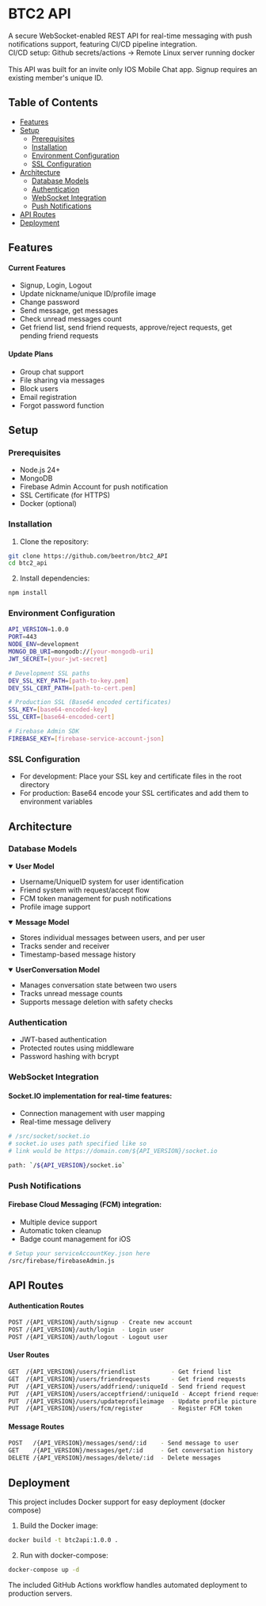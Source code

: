 # BTC2 API

A secure WebSocket-enabled REST API for real-time messaging with push notifications support, featuring CI/CD pipeline integration.<br/>
CI/CD setup: Github secrets/actions -> Remote Linux server running docker<br/>
<br/>
This API was built for an invite only IOS Mobile Chat app. Signup requires an existing member's unique ID.

## Table of Contents

- [Features](#features)
- [Setup](#setup)
  - [Prerequisites](#prerequisites)
  - [Installation](#installation)
  - [Environment Configuration](#environment-configuration)
  - [SSL Configuration](#ssl-configuration)
- [Architecture](#architecture)
  - [Database Models](#database-models)
  - [Authentication](#authentication)
  - [WebSocket Integration](#websocket-integration)
  - [Push Notifications](#push-notifications)
- [API Routes](#api-routes)
- [Deployment](#deployment)

## Features

#### Current Features

- Signup, Login, Logout
- Update nickname/unique ID/profile image
- Change password
- Send message, get messages
- Check unread messages count
- Get friend list, send friend requests, approve/reject requests, get pending friend requests

#### Update Plans

- Group chat support
- File sharing via messages
- Block users
- Email registration
- Forgot password function

## Setup

### Prerequisites

- Node.js 24+
- MongoDB
- Firebase Admin Account for push notification
- SSL Certificate (for HTTPS)
- Docker (optional)

### Installation

1. Clone the repository:

```bash
git clone https://github.com/beetron/btc2_API
cd btc2_api
```

2. Install dependencies:

```bash
npm install
```

### Environment Configuration

```bash
API_VERSION=1.0.0
PORT=443
NODE_ENV=development
MONGO_DB_URI=mongodb://[your-mongodb-uri]
JWT_SECRET=[your-jwt-secret]

# Development SSL paths
DEV_SSL_KEY_PATH=[path-to-key.pem]
DEV_SSL_CERT_PATH=[path-to-cert.pem]

# Production SSL (Base64 encoded certificates)
SSL_KEY=[base64-encoded-key]
SSL_CERT=[base64-encoded-cert]

# Firebase Admin SDK
FIREBASE_KEY=[firebase-service-account-json]
```

### SSL Configuration

- For development: Place your SSL key and certificate files in the root directory
- For production: Base64 encode your SSL certificates and add them to environment variables

## Architecture

### Database Models

<details open>
<summary><strong>User Model</strong></summary>

- Username/UniqueID system for user identification
- Friend system with request/accept flow
- FCM token management for push notifications
- Profile image support
</details>

<details open>
<summary><strong>Message Model</strong></summary>

- Stores individual messages between users, and per user
- Tracks sender and receiver
- Timestamp-based message history
</details>

<details open>
<summary><strong>UserConversation Model</strong></summary>

- Manages conversation state between two users
- Tracks unread message counts
- Supports message deletion with safety checks
</details>

### Authentication

- JWT-based authentication
- Protected routes using middleware
- Password hashing with bcrypt
</div>

### WebSocket Integration

#### Socket.IO implementation for real-time features:

- Connection management with user mapping
- Real-time message delivery

```bash
# /src/socket/socket.io
# socket.io uses path specified like so
# link would be https://domain.com/${API_VERSION}/socket.io

path: `/${API_VERSION}/socket.io`
```

### Push Notifications

#### Firebase Cloud Messaging (FCM) integration:

- Multiple device support
- Automatic token cleanup
- Badge count management for iOS

```bash
# Setup your serviceAccountKey.json here
/src/firebase/firebaseAdmin.js
```

## API Routes

#### Authentication Routes

```bash
POST /{API_VERSION}/auth/signup - Create new account
POST /{API_VERSION}/auth/login  - Login user
POST /{API_VERSION}/auth/logout - Logout user
```

#### User Routes

```bash
GET  /{API_VERSION}/users/friendlist          - Get friend list
GET  /{API_VERSION}/users/friendrequests      - Get friend requests
PUT  /{API_VERSION}/users/addfriend/:uniqueId - Send friend request
PUT  /{API_VERSION}/users/acceptfriend/:uniqueId - Accept friend request
PUT  /{API_VERSION}/users/updateprofileimage  - Update profile picture
PUT  /{API_VERSION}/users/fcm/register        - Register FCM token
```

#### Message Routes

```bash
POST   /{API_VERSION}/messages/send/:id    - Send message to user
GET    /{API_VERSION}/messages/get/:id     - Get conversation history
DELETE /{API_VERSION}/messages/delete/:id  - Delete messages
```

## Deployment

This project includes Docker support for easy deployment (docker compose)

1. Build the Docker image:

```bash
docker build -t btc2api:1.0.0 .
```

2. Run with docker-compose:

```bash
docker-compose up -d
```

The included GitHub Actions workflow handles automated deployment to production servers.
